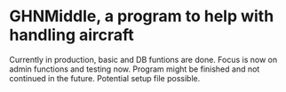 # GHNMiddle, a program to help with handling aircraft
Currently in production, basic and DB funtions are done.
Focus is now on admin functions and testing now.
Program might be finished and not continued in the future.
Potential setup file possible.
